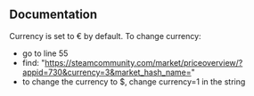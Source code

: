 ## Documentation
Currency is set to € by default.
To change currency:
- go to line 55
- find: "https://steamcommunity.com/market/priceoverview/?appid=730&currency=3&market_hash_name="
- to change the currency to $, change currency=1 in the string
